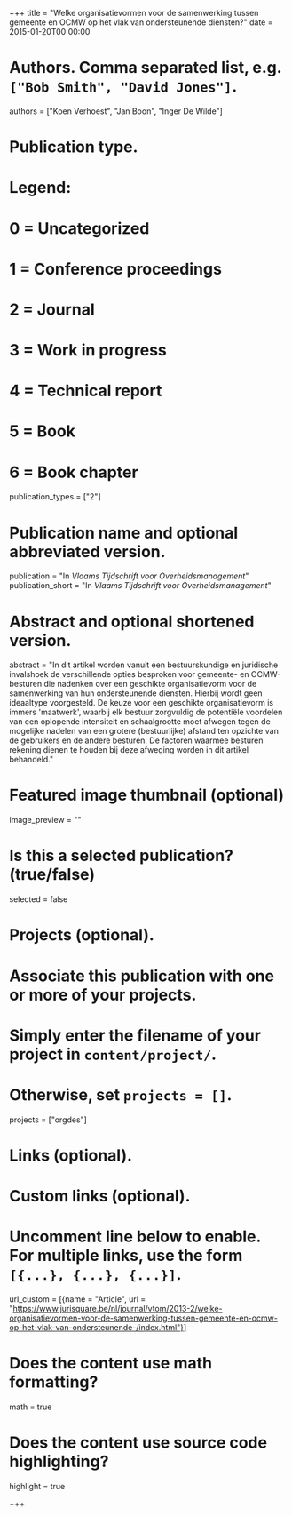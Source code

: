+++
title = "Welke organisatievormen voor de samenwerking tussen gemeente en OCMW op het vlak van ondersteunende diensten?"
date = 2015-01-20T00:00:00

# Authors. Comma separated list, e.g. `["Bob Smith", "David Jones"]`.
authors = ["Koen Verhoest", "Jan Boon", "Inger De Wilde"]

# Publication type.
# Legend:
# 0 = Uncategorized
# 1 = Conference proceedings
# 2 = Journal
# 3 = Work in progress
# 4 = Technical report
# 5 = Book
# 6 = Book chapter
publication_types = ["2"]

# Publication name and optional abbreviated version.
publication = "In *Vlaams Tijdschrift voor Overheidsmanagement*"
publication_short = "In *Vlaams Tijdschrift voor Overheidsmanagement*"

# Abstract and optional shortened version.
abstract = "In dit artikel worden vanuit een bestuurskundige en juridische invalshoek de verschillende opties besproken voor gemeente- en OCMW-besturen die nadenken over een geschikte organisatievorm voor de samenwerking van hun ondersteunende diensten. Hierbij wordt geen ideaaltype voorgesteld. De keuze voor een geschikte organisatievorm is immers 'maatwerk', waarbij elk bestuur zorgvuldig de potentiële voordelen van een oplopende intensiteit en schaalgrootte moet afwegen tegen de mogelijke nadelen van een grotere (bestuurlijke) afstand ten opzichte van de gebruikers en de andere besturen. De factoren waarmee besturen rekening dienen te houden bij deze afweging worden in dit artikel behandeld."

# Featured image thumbnail (optional)
image_preview = ""

# Is this a selected publication? (true/false)
selected = false

# Projects (optional).
#   Associate this publication with one or more of your projects.
#   Simply enter the filename of your project in `content/project/`.
#   Otherwise, set `projects = []`.
projects = ["orgdes"]

# Links (optional).


# Custom links (optional).
# Uncomment line below to enable. For multiple links, use the form `[{...}, {...}, {...}]`.
url_custom = [{name = "Article", url = "https://www.jurisquare.be/nl/journal/vtom/2013-2/welke-organisatievormen-voor-de-samenwerking-tussen-gemeente-en-ocmw-op-het-vlak-van-ondersteunende-/index.html"}]

# Does the content use math formatting?
math = true

# Does the content use source code highlighting?
highlight = true


+++